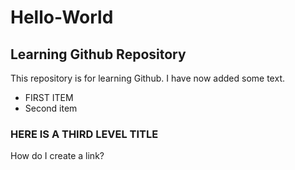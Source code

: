 # Hello-World
## Learning Github Repository

This repository is for learning Github. I have now added some text.

* FIRST ITEM
* Second item

### HERE IS A THIRD LEVEL TITLE

How do I create a link?
